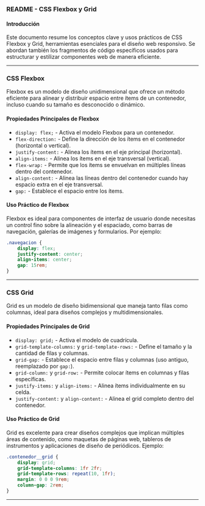 ### README - CSS Flexbox y Grid

#### Introducción

Este documento resume los conceptos clave y usos prácticos de CSS Flexbox y Grid, herramientas esenciales para el diseño web responsivo. Se abordan también los fragmentos de código específicos usados para estructurar y estilizar componentes web de manera eficiente.

---

### CSS Flexbox

Flexbox es un modelo de diseño unidimensional que ofrece un método eficiente para alinear y distribuir espacio entre ítems de un contenedor, incluso cuando su tamaño es desconocido o dinámico.

#### Propiedades Principales de Flexbox

- `display: flex;` - Activa el modelo Flexbox para un contenedor.
- `flex-direction:` - Define la dirección de los ítems en el contenedor (horizontal o vertical).
- `justify-content:` - Alinea los ítems en el eje principal (horizontal).
- `align-items:` - Alinea los ítems en el eje transversal (vertical).
- `flex-wrap:` - Permite que los ítems se envuelvan en múltiples líneas dentro del contenedor.
- `align-content:` - Alinea las líneas dentro del contenedor cuando hay espacio extra en el eje transversal.
- `gap:` - Establece el espacio entre los ítems.

#### Uso Práctico de Flexbox

Flexbox es ideal para componentes de interfaz de usuario donde necesitas un control fino sobre la alineación y el espaciado, como barras de navegación, galerías de imágenes y formularios. Por ejemplo:

```css
.navegacion {
    display: flex;
    justify-content: center;
    align-items: center;
    gap: 15rem;
}
```

---

### CSS Grid

Grid es un modelo de diseño bidimensional que maneja tanto filas como columnas, ideal para diseños complejos y multidimensionales.

#### Propiedades Principales de Grid

- `display: grid;` - Activa el modelo de cuadrícula.
- `grid-template-columns:` y `grid-template-rows:` - Define el tamaño y la cantidad de filas y columnas.
- `grid-gap:` - Establece el espacio entre filas y columnas (uso antiguo, reemplazado por `gap:`).
- `grid-column:` y `grid-row:` - Permite colocar ítems en columnas y filas específicas.
- `justify-items:` y `align-items:` - Alinea ítems individualmente en su celda.
- `justify-content:` y `align-content:` - Alinea el grid completo dentro del contenedor.

#### Uso Práctico de Grid

Grid es excelente para crear diseños complejos que implican múltiples áreas de contenido, como maquetas de páginas web, tableros de instrumentos y aplicaciones de diseño de periódicos. Ejemplo:

```css
.contenedor__grid {
    display: grid;
    grid-template-columns: 1fr 2fr;
    grid-template-rows: repeat(10, 1fr);
    margin: 0 0 0 9rem;
    column-gap: 2rem;
}
```

---

